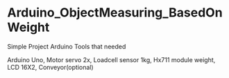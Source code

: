 # Arduino_ObjectMeasuring_BasedOnWeight
Simple Project Arduino
Tools that needed

Arduino Uno,
 Motor servo 2x,
 Loadcell sensor 1kg,
 Hx711 module weight,
 LCD 16X2,
 Conveyor(optional)
